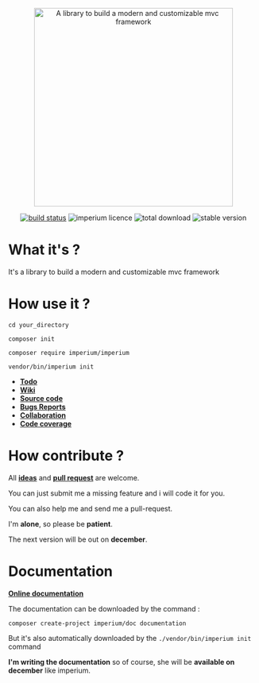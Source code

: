 <p align="center"> <img src="https://camo.githubusercontent.com/9014da55d4015e192764c4a743b213e6d36fd9d8/68747470733a2f2f7a7570696d616765732e6e65742f75702f31382f30382f726432752e706e67" width="400" alt="A library to build a modern and customizable mvc framework">  
</p>

<p align="center">
    <a href="https://travis-ci.com/fumseckworld/imperium">   <img src="https://travis-ci.com/fumseckworld/imperium.svg?branch=omaticayas" alt="build status"></a>
    <img  src="https://poser.pugx.org/imperium/imperium/license" alt="imperium licence">
    <img src="https://poser.pugx.org/imperium/imperium/downloads"  alt="total download"> 
    <img src="https://poser.pugx.org/imperium/imperium/version" alt="stable version">
</p>

# What it's ?

It's a library to build a modern and customizable mvc framework

# How use it ?

`cd your_directory`

`composer init`

`composer require imperium/imperium`

`vendor/bin/imperium init`

* [**Todo**](https://trello.com/b/ZMKB0OiD)
*  [**Wiki**](https://github.com/fumseckworld/imperium/wiki)
* [**Source code**](https://github.com/fumseckworld/imperium)
* [**Bugs Reports**](https://github.com/fumseckworld/imperium/issues)
* [**Collaboration**](https://github.com/fumseckworld/imperium/pulls)
* [**Code coverage**](https://fumseckworld.github.io/imperium-coverage/)

# How contribute  ? 

All [**ideas**](https://github.com/fumseckworld/imperium/issues) and [**pull request**](https://help.github.com/en/github/collaborating-with-issues-and-pull-requests/about-pull-requests)
 are welcome.

You can just submit me a missing feature and i will code it for you.

You can also help me and send me a pull-request.

I'm **alone**, so please be **patient**. 

The next version will be out on **december**.

# Documentation

[**Online documentation**](https://fumseckworld.github.io/imperium-documentation/)

The documentation can be downloaded by the command :

`composer create-project imperium/doc documentation`

But it's also automatically downloaded by the `./vendor/bin/imperium init` command

**I'm writing the documentation** so of course, she will be **available on december** like imperium.

